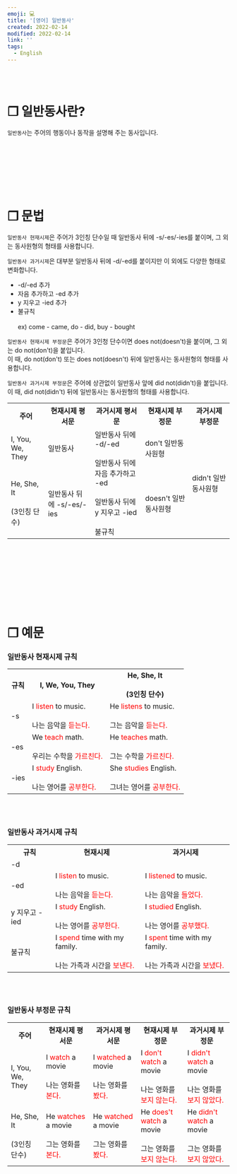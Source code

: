 ```yaml
---
emoji: 💻
title: '[영어] 일반동사'
created: 2022-02-14
modified: 2022-02-14
link: ''
tags:
  - English
---
```

<br></br>





# **❐ 일반동사란?**
`일반동사`는 주어의 행동이나 동작을 설명해 주는 동사입니다.
<br></br><br></br><br></br><br></br>





# **❐ 문법**
`일반동사 현재시제`은 주어가 3인칭 단수일 때 일반동사 뒤에 -s/-es/-ies를 붙이며, 그 외는 동사원형의 형태를 사용합니다.  

`일반동사 과거시제`은 대부분 일반동사 뒤에 -d/-ed를 붙이지만 이 외에도 다양한 형태로 변화합니다.  
- -d/-ed 추가
- 자음 추가하고 -ed 추가
- y 지우고 -ied 추가
- 불규칙<br></br>ex) come - came, do - did, buy - bought

`일반동사 현재시제 부정문`은 주어가 3인청 단수이면 does not(doesn't)을 붙이며, 그 외는 do not(don't)을 붙입니다.  
이 때, do not(don't) 또는 does not(doesn't) 뒤에 일반동사는 동사원형의 형태를 사용합니다.  

`일반동사 과거시제 부정문`은 주어에 상관없이 일반동사 앞에 did not(didn't)을 붙입니다.  
이 때, did not(didn't) 뒤에 일반동사는 동사원형의 형태를 사용합니다.  

<table>
<tr>
  <th style="text-align: center">주어</th>
  <th style="text-align: center">현재시제 평서문</th>
  <th style="text-align: center">과거시제 평서문</th>
  <th style="text-align: center">현재시제 부정문</th>
  <th style="text-align: center">과거시제 부정문</th>
</tr>
<tr>
  <td>I, You, We, They</td>
  <td>일반동사</td>
  <td rowspan='2'>일반동사 뒤에 -d/-ed<br></br>일반동사 뒤에 자음 추가하고 -ed<br></br>일반동사 뒤에 y 지우고 -ied<br></br>불규칙</td>
  <td>don't 일반동사원형</td>
  <td rowspan='2'>didn't 일반동사원형</td>  
</tr>
<tr>
  <td>He, She, It<br></br>(3인칭 단수)</td>
  <td>일반동사 뒤에 -s/-es/-ies</td>
  <td>doesn't 일반동사원형</td>
</tr>
</table>
<br></br><br></br><br></br><br></br>





# **❐ 예문**
### 일반동사 현재시제 규칙
<table>
<tr>
  <th style="text-align: center">규칙</th>
  <th style="text-align: center">I, We, You, They</th>
  <th style="text-align: center">He, She, It<br></br>(3인칭 단수)</th>
</tr>
<tr>
  <td>-s</td>
  <td>I <span style="color:red">listen</span> to music.<br></br>
      나는 음악을 <span style="color:red">듣는다.</span>
  </td>
  <td>He <span style="color:red">listens</span> to music.<br></br>
      그는 음악을 <span style="color:red">듣는다.</span>
  </td>
</tr>
<tr>
  <td>-es</td>
  <td>We <span style="color:red">teach</span> math.<br></br>
      우리는 수학을 <span style="color:red">가르친다.</span>
  </td>
  <td>He <span style="color:red">teaches</span> math.<br></br>
      그는 수학을 <span style="color:red">가르친다.</span>
  </td>  
</tr>
<tr>
  <td>-ies</td>
  <td>I <span style="color:red">study</span> English.<br></br>
      나는 영어를 <span style="color:red">공부한다.</span>
  </td>
  <td>She <span style="color:red">studies</span> English.<br></br>
      그녀는 영어를 <span style="color:red">공부한다.</span>
  </td>
</tr>
</table>
<br></br>



### 일반동사 과거시제 규칙
<table>
<tr>
  <th style="text-align: center">규칙</th>
  <th style="text-align: center">현재시제</th>
  <th style="text-align: center">과거시제</th>
</tr>
<tr>
  <td>-d</td>
</tr>
<tr>
  <td>-ed</td>
  <td>I <span style="color:red">listen</span> to music.<br></br>
      나는 음악을 <span style="color:red">듣는다.</span>
  </td>
  <td>I <span style="color:red">listened</span> to music.<br></br>
      나는 음악을 <span style="color:red">들었다.</span>
  </td>
</tr>
<tr>
  <td>y 지우고 -ied</td>
  <td>I <span style="color:red">study</span> English.<br></br>
      나는 영어를 <span style="color:red">공부한다.</span>
  </td>
  <td>I <span style="color:red">studied</span> English.<br></br>
      나는 영어를 <span style="color:red">공부했다.</span>
  </td>
</tr>
<tr>
  <td>불규칙</td>
  <td>I <span style="color:red">spend</span> time with my family.<br></br>
      나는 가족과 시간을 <span style="color:red">보낸다.</span>
  </td>
  <td>I <span style="color:red">spent</span> time with my family.<br></br>
      나는 가족과 시간을 <span style="color:red">보냈다.</span>
  </td>
</tr>
</table>
<br></br>



### 일반동사 부정문 규칙
<table>
<tr>
  <th style="text-align: center">주어</th>
  <th style="text-align: center">현재시제 평서문</th>
  <th style="text-align: center">과거시제 평서문</th>
  <th style="text-align: center">현재시제 부정문</th>
  <th style="text-align: center">과거시제 부정문</th>
</tr>
<tr>
  <td>I, You, We, They</td>
  <td>I <span style="color:red">watch</span> a movie<br></br>
      나는 영화를 <span style="color:red">본다.</span>
  </td>  
  <td>I <span style="color:red">watched</span> a movie<br></br>
      나는 영화를 <span style="color:red">봤다.</span>
  </td>
  <td>I <span style="color:red">don't watch</span> a movie<br></br>
      나는 영화를 <span style="color:red">보지 않는다.</span>
  </td>
  <td>I <span style="color:red">didn't watch</span> a movie<br></br>
      나는 영화를 <span style="color:red">보지 않았다.</span>
  </td>  
</tr>
<tr>
  <td>He, She, It<br></br>(3인칭 단수)</td>
  <td>He <span style="color:red">watches</span> a movie<br></br>
      그는 영화를 <span style="color:red">본다.</span>
  </td>  
  <td>He <span style="color:red">watched</span> a movie<br></br>
      그는 영화를 <span style="color:red">봤다.</span>
  </td>
  <td>He <span style="color:red">does't watch</span> a movie<br></br>
      그는 영화를 <span style="color:red">보지 않는다.</span>
  </td>
  <td>He <span style="color:red">didn't watch</span> a movie<br></br>
      그는 영화를 <span style="color:red">보지 않았다.</span>
  </td>  
</tr>
</table>
<br></br>